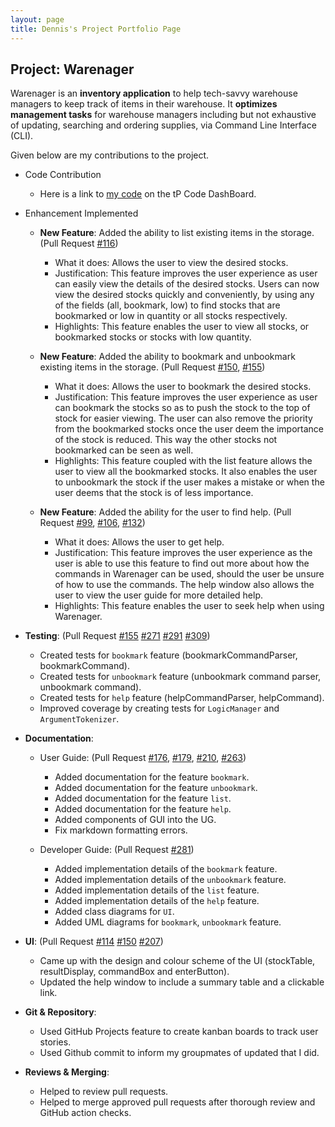 ```yaml
---
layout: page
title: Dennis's Project Portfolio Page
---
```


## Project: Warenager

Warenager is an **inventory application** to help tech-savvy warehouse managers to keep track of items in their warehouse.
It **optimizes management tasks** for warehouse managers including but not exhaustive of updating,
searching and ordering supplies, via Command Line Interface (CLI).

Given below are my contributions to the project.
* Code Contribution
  * Here is a link to [my code](https://nus-cs2103-ay2021s1.github.io/tp-dashboard/#breakdown=true&search=dennis&sort=groupTitle&sortWithin=title&since=2020-08-14&timeframe=commit&mergegroup=&groupSelect=groupByRepos&checkedFileTypes=docs~functional-code~test-code~other&tabOpen=true&tabType=authorship&tabAuthor=AudreyFelicio&tabRepo=AY2021S1-CS2103T-T15-3%2Ftp%5Bmaster%5D&authorshipIsMergeGroup=false&authorshipFileTypes=docs~functional-code~test-code~other) 
  on the tP Code DashBoard.

* Enhancement Implemented
    * **New Feature**: Added the ability to list existing items in the storage. (Pull Request 
    [#116](https://github.com/AY2021S1-CS2103T-T15-3/tp/pull/116))
      * What it does: Allows the user to view the desired stocks.
      * Justification: This feature improves the user experience as user can easily view the details of the desired
      stocks. Users can now view the desired stocks quickly and conveniently,
      by using any of the fields (all, bookmark, low) to find stocks that are bookmarked or low in quantity or all stocks
      respectively. 
      * Highlights: This feature enables the user to view all stocks, or bookmarked stocks or stocks with low quantity. <br>
      
    * **New Feature**: Added the ability to bookmark and unbookmark existing items in the storage. (Pull Request 
    [#150](https://github.com/AY2021S1-CS2103T-T15-3/tp/pull/150),
    [#155](https://github.com/AY2021S1-CS2103T-T15-3/tp/pull/155))
      * What it does: Allows the user to bookmark the desired stocks.
      * Justification: This feature improves the user experience as user can bookmark the stocks so as to push the stock
      to the top of stock for easier viewing. The user can also remove the priority from the bookmarked stocks
      once the user deem the importance of the stock is reduced. This way the other stocks not bookmarked 
      can be seen as well.
      * Highlights: This feature coupled with the list feature allows the user to view all the bookmarked stocks. It 
      also enables the user to unbookmark the stock if the user makes a mistake or when the user deems that the stock
      is of less importance. <br>
      
    * **New Feature**: Added the ability for the user to find help. (Pull Request 
    [#99](https://github.com/AY2021S1-CS2103T-T15-3/tp/pull/99), 
    [#106](https://github.com/AY2021S1-CS2103T-T15-3/tp/pull/106), 
    [#132](https://github.com/AY2021S1-CS2103T-T15-3/tp/pull/132))
      * What it does: Allows the user to get help.
      * Justification: This feature improves the user experience as the user is able to use this feature to find out more
      about how the commands in Warenager can be used, should the user be unsure of how to use the commands. The help 
      window also allows the user to view the user guide for more detailed help.
      * Highlights: This feature enables the user to seek help when using Warenager.  <br>

<div style="page-break-after: always;"></div>

* **Testing**: (Pull Request
[#155](https://github.com/AY2021S1-CS2103T-T15-3/tp/pull/155)
[#271](https://github.com/AY2021S1-CS2103T-T15-3/tp/pull/271)
[#291](https://github.com/AY2021S1-CS2103T-T15-3/tp/pull/291)
[#309](https://github.com/AY2021S1-CS2103T-T15-3/tp/pull/309))
  * Created tests for `bookmark` feature (bookmarkCommandParser, bookmarkCommand). 
  * Created tests for `unbookmark` feature (unbookmark command parser, unbookmark command).
  * Created tests for `help` feature (helpCommandParser, helpCommand).
  * Improved coverage by creating tests for `LogicManager` and `ArgumentTokenizer`. <br>

* **Documentation**:
  * User Guide: (Pull Request 
  [#176](https://github.com/AY2021S1-CS2103T-T15-3/tp/pull/176),
  [#179](https://github.com/AY2021S1-CS2103T-T15-3/tp/pull/179),
  [#210](https://github.com/AY2021S1-CS2103T-T15-3/tp/pull/210),
  [#263](https://github.com/AY2021S1-CS2103T-T15-3/tp/pull/263))
    * Added documentation for the feature `bookmark`.
    * Added documentation for the feature `unbookmark`.
    * Added documentation for the feature `list`.
    * Added documentation for the feature `help`.
    * Added components of GUI into the UG.
    * Fix markdown formatting errors. <br>

  * Developer Guide: (Pull Request [#281](https://github.com/AY2021S1-CS2103T-T15-3/tp/pull/281))
    * Added implementation details of the `bookmark` feature.
    * Added implementation details of the `unbookmark` feature.
    * Added implementation details of the `list` feature.
    * Added implementation details of the `help` feature.
    * Added class diagrams for `UI`.
    * Added UML diagrams for `bookmark`, `unbookmark` feature. <br>

* **UI**: (Pull Request 
[#114](https://github.com/AY2021S1-CS2103T-T15-3/tp/pull/114)
[#150](https://github.com/AY2021S1-CS2103T-T15-3/tp/pull/150)
[#207](https://github.com/AY2021S1-CS2103T-T15-3/tp/pull/207))
  * Came up with the design and colour scheme of the UI (stockTable, resultDisplay, commandBox and enterButton).
  * Updated the help window to include a summary table and a clickable link. <br>
  
* **Git & Repository**:
    * Used GitHub Projects feature to create kanban boards to track user stories.
    * Used Github commit to inform my groupmates of updated that I did. <br>
    
* **Reviews & Merging**:
    * Helped to review pull requests.
    * Helped to merge approved pull requests after thorough review and GitHub action checks. <br>
